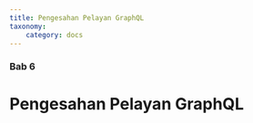 ```yaml
---
title: Pengesahan Pelayan GraphQL
taxonomy:
    category: docs
---
```


### Bab 6

# Pengesahan Pelayan GraphQL
